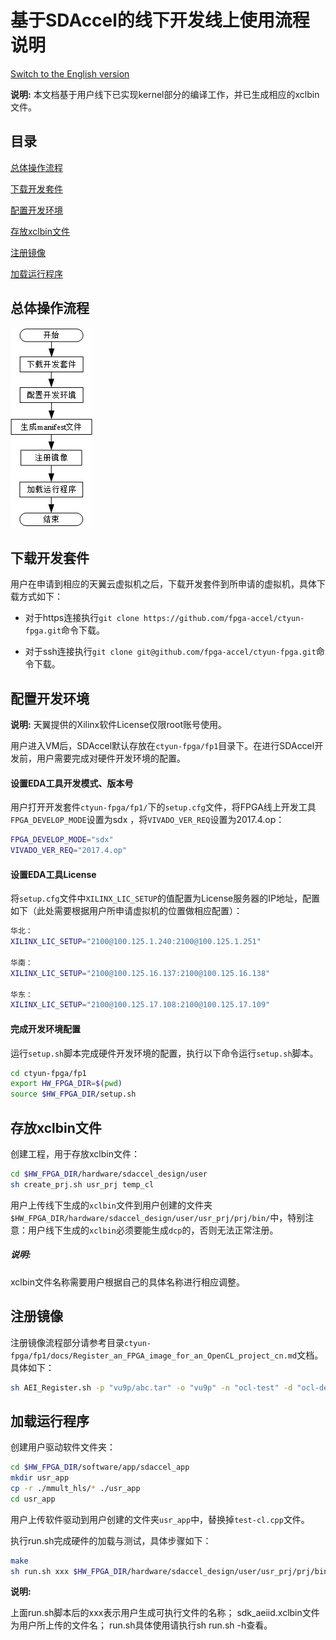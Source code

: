 基于SDAccel的线下开发线上使用流程说明
=======================

[Switch to the English version](./SDAccel-based_offline_development_online_use_process_guidance.md)

**说明:** 
本文档基于用户线下已实现kernel部分的编译工作，并已生成相应的xclbin文件。

目录
-------------------------

[总体操作流程](#sec-1)

[下载开发套件](#sec-2)

[配置开发环境](#sec-3)

[存放xclbin文件](#sec-4)

[注册镜像](#sec-6)

[加载运行程序](#sec-7)

<a id="sec-1" name="sec-1"></a>
总体操作流程
------------

![](media/SDAccel_xclbin.jpg)

<a id="sec-2" name="sec-2"></a>
下载开发套件
------------

用户在申请到相应的天翼云虚拟机之后，下载开发套件到所申请的虚拟机，具体下载方式如下：

+ 对于https连接执行`git clone https://github.com/fpga-accel/ctyun-fpga.git`命令下载。

+ 对于ssh连接执行`git clone git@github.com/fpga-accel/ctyun-fpga.git`命令下载。

<a id="sec-3" name="sec-3"></a>
配置开发环境
------------

**说明:**
天翼提供的Xilinx软件License仅限root账号使用。

用户进入VM后，SDAccel默认存放在`ctyun-fpga/fp1`目录下。在进行SDAccel开发前，用户需要完成对硬件开发环境的配置。

#### 设置EDA工具开发模式、版本号

用户打开开发套件`ctyun-fpga/fp1/`下的`setup.cfg`文件，将FPGA线上开发工具`FPGA_DEVELOP_MODE`设置为sdx ，将`VIVADO_VER_REQ`设置为2017.4.op：

```bash
FPGA_DEVELOP_MODE="sdx"
VIVADO_VER_REQ="2017.4.op"
```

#### 设置EDA工具License

将`setup.cfg`文件中`XILINX_LIC_SETUP`的值配置为License服务器的IP地址，配置如下（此处需要根据用户所申请虚拟机的位置做相应配置）：

```bash
华北：
XILINX_LIC_SETUP="2100@100.125.1.240:2100@100.125.1.251"

华南：
XILINX_LIC_SETUP="2100@100.125.16.137:2100@100.125.16.138"

华东：
XILINX_LIC_SETUP="2100@100.125.17.108:2100@100.125.17.109"
```

#### 完成开发环境配置

运行`setup.sh`脚本完成硬件开发环境的配置，执行以下命令运行`setup.sh`脚本。

```bash
cd ctyun-fpga/fp1 
export HW_FPGA_DIR=$(pwd)
source $HW_FPGA_DIR/setup.sh
```

<a id="sec-4" name="sec-4"></a>
存放xclbin文件
------------

创建工程，用于存放xclbin文件：

```bash
cd $HW_FPGA_DIR/hardware/sdaccel_design/user
sh create_prj.sh usr_prj temp_cl
```

用户上传线下生成的`xclbin`文件到用户创建的文件夹`$HW_FPGA_DIR/hardware/sdaccel_design/user/usr_prj/prj/bin/`中，特别注意：用户线下生成的`xclbin`必须要能生成`dcp`的，否则无法正常注册。

##### 说明:

xclbin文件名称需要用户根据自己的具体名称进行相应调整。

<a id="sec-6" name="sec-6"></a>
注册镜像
------------

注册镜像流程部分请参考目录`ctyun-fpga/fp1/docs/Register_an_FPGA_image_for_an_OpenCL_project_cn.md`文档。具体如下：

```bash
sh AEI_Register.sh -p "vu9p/abc.tar" -o "vu9p" -n "ocl-test" -d "ocl-desc"
```

<a id="sec-7" name="sec-7"></a>
加载运行程序
------------

创建用户驱动软件文件夹：

```bash
cd $HW_FPGA_DIR/software/app/sdaccel_app
mkdir usr_app
cp -r ./mmult_hls/* ./usr_app
cd usr_app
```

用户上传软件驱动到用户创建的文件夹`usr_app`中，替换掉`test-cl.cpp`文件。

执行run.sh完成硬件的加载与测试，具体步骤如下：

```bash
make
sh run.sh xxx $HW_FPGA_DIR/hardware/sdaccel_design/user/usr_prj/prj/bin/sdk_aeiid.xclbin 0
```

**说明:**

上面run.sh脚本后的xxx表示用户生成可执行文件的名称；
sdk_aeiid.xclbin文件为用户所上传的文件名；
run.sh具体使用请执行sh run.sh -h查看。